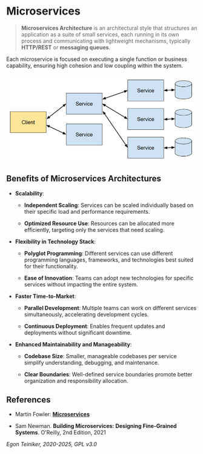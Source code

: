 # Microservices

> **Microservices Architecture** is an architectural style that structures 
> an application as a suite of small services, each running in its own process 
> and communicating with lightweight mechanisms, typically **HTTP/REST** or 
> **messaging queues**. 

Each microservice is focused on executing a single function or business capability, 
ensuring high cohesion and low coupling within the system.

![Microservices](figures/Microservices.png)


## Benefits of Microservices Architectures

* **Scalability**:
    
    * **Independent Scaling**: Services can be scaled individually based on 
    their specific load and performance requirements.

    * **Optimized Resource Use**: Resources can be allocated more efficiently, 
    targeting only the services that need scaling.

* **Flexibility in Technology Stack**:
    
    * **Polyglot Programming**: Different services can use different programming 
    languages, frameworks, and technologies best suited for their functionality.

    * **Ease of Innovation**: Teams can adopt new technologies for specific services 
    without impacting the entire system.

* **Faster Time-to-Market**:

    * **Parallel Development**: Multiple teams can work on different services 
    simultaneously, accelerating development cycles.

    * **Continuous Deployment**: Enables frequent updates and deployments without 
    significant downtime.

* **Enhanced Maintainability and Manageability**:

    * **Codebase Size**: Smaller, manageable codebases per service simplify 
    understanding, debugging, and maintenance.

    * **Clear Boundaries**: Well-defined service boundaries promote better 
    organization and responsibility allocation.


## References

* Martin Fowler: [**Microservices**](https://martinfowler.com/articles/microservices.html) 

* Sam Newman. 
    **Building Microservices: Designing Fine-Grained Systems**.
    O'Reilly, 2nd Edition, 2021


*Egon Teiniker, 2020-2025, GPL v3.0*